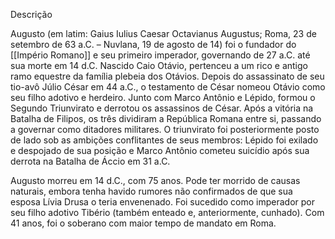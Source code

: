Descrição

Augusto (em latim: Gaius Iulius Caesar Octavianus Augustus; Roma, 23 de setembro de 63 a.C. – Nuvlana, 19 de agosto de 14) foi o fundador do [[Império Romano]] e seu primeiro imperador, governando de 27 a.C. até sua morte em 14 d.C. Nascido Caio Otávio, pertenceu a um rico e antigo ramo equestre da família plebeia dos Otávios. Depois do assassinato de seu tio-avô Júlio César em 44 a.C., o testamento de César nomeou Otávio como seu filho adotivo e herdeiro. Junto com Marco Antônio e Lépido, formou o Segundo Triunvirato e derrotou os assassinos de César. Após a vitória na Batalha de Filipos, os três dividiram a República Romana entre si, passando a governar como ditadores militares. O triunvirato foi posteriormente posto de lado sob as ambições conflitantes de seus membros: Lépido foi exilado e despojado de sua posição e Marco Antônio cometeu suicídio após sua derrota na Batalha de Áccio em 31 a.C.

Augusto morreu em 14 d.C., com 75 anos. Pode ter morrido de causas naturais, embora tenha havido rumores não confirmados de que sua esposa Lívia Drusa o teria envenenado. Foi sucedido como imperador por seu filho adotivo Tibério (também enteado e, anteriormente, cunhado). Com 41 anos, foi o soberano com maior tempo de mandato em Roma.